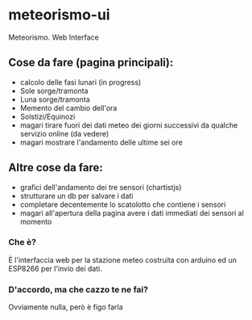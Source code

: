 # meteorismo-ui
Meteorismo. Web Interface

## Cose da fare (pagina principali):
* calcolo delle fasi lunari (in progress)
* Sole sorge/tramonta
* Luna sorge/tramonta
* Memento del cambio dell'ora
* Solstizi/Equinozi
* magari tirare fuori dei dati meteo dei giorni successivi da qualche servizio online (da vedere)
* magari mostrare l'andamento delle ultime sei ore

## Altre cose da fare:
* grafici dell'andamento dei tre sensori (chartistjs)
* strutturare un db per salvare i dati
* completare decentemente lo scatolotto che contiene i sensori
* magari all'apertura della pagina avere i dati immediati dei sensori al momento

### Che è?
È l'interfaccia web per la stazione meteo costruita con arduino ed un ESP8266 per l'invio dei dati.

### D'accordo, ma che cazzo te ne fai?
Ovviamente nulla, però è figo farla